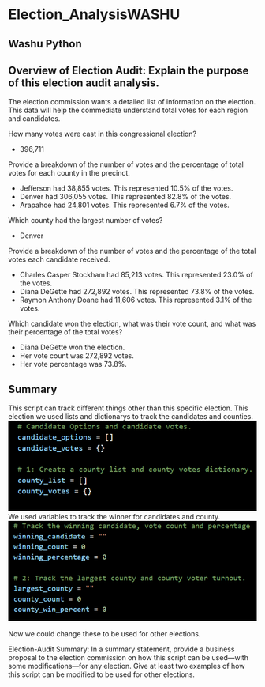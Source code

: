 # Election_AnalysisWASHU
## Washu Python

## Overview of Election Audit: Explain the purpose of this election audit analysis.
The election commission wants a detailed list of information on the election. This data will help the commediate understand total votes for each region and candidates.

How many votes were cast in this congressional election?
- 396,711

Provide a breakdown of the number of votes and the percentage of total votes for each county in the precinct.
- Jefferson had 38,855 votes. This represented 10.5% of the votes.
- Denver had 306,055 votes. This represented 82.8% of the votes.
- Arapahoe had 24,801 votes. This represented 6.7% of the votes.

Which county had the largest number of votes?
- Denver

Provide a breakdown of the number of votes and the percentage of the total votes each candidate received.
- Charles Casper Stockham had 85,213 votes. This represented 23.0% of the votes.
- Diana DeGette had 272,892 votes. This represented 73.8% of the votes.
- Raymon Anthony Doane had 11,606 votes. This represented 3.1% of the votes.

Which candidate won the election, what was their vote count, and what was their percentage of the total votes?
- Diana DeGette won the election. 
- Her vote count was 272,892 votes. 
- Her vote percentage was 73.8%.

## Summary
This script can track different things other than this specific election. This election we used lists and dictionarys to track the candidates and counties.
![candidate_county](Resources/candidate_county.png)
We used variables to track the winner for candidates and county.
![winning_largest](Resources/winning_largest.png)

Now we could change these to be used for other elections. 

Election-Audit Summary: In a summary statement, provide a business proposal to the election commission on how this script can be used—with some modifications—for any election. Give at least two examples of how this script can be modified to be used for other elections.
